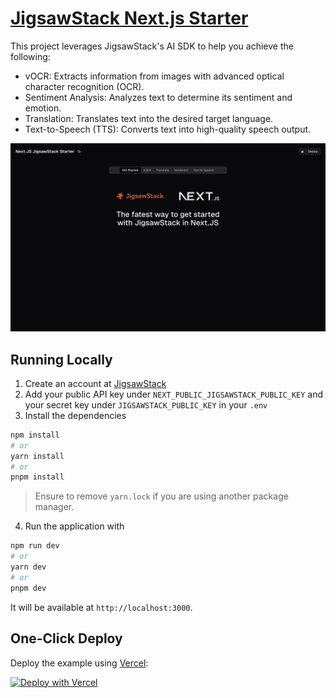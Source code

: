 # [JigsawStack Next.js Starter](https://www.jigsawStack.com)


This project leverages JigsawStack's AI SDK to help you achieve the following:

- vOCR: Extracts information from images with advanced optical character recognition (OCR).
- Sentiment Analysis: Analyzes text to determine its sentiment and emotion.
- Translation: Translates text into the desired target language.
- Text-to-Speech (TTS): Converts text into high-quality speech output.


![JigsawStack VOCR](./public/screenshot.png)

## Running Locally

1. Create an account at [JigsawStack](https://www.jigsawStack.com)
2. Add your public API key under `NEXT_PUBLIC_JIGSAWSTACK_PUBLIC_KEY` and your secret key under `JIGSAWSTACK_PUBLIC_KEY` in your `.env`
3. Install the dependencies
```bash
npm install
# or
yarn install 
# or
pnpm install 
```

> Ensure to remove `yarn.lock` if you are using another package manager.

4. Run the application with

```bash
npm run dev
# or
yarn dev
# or
pnpm dev
```

It will be available at `http://localhost:3000`.

## One-Click Deploy

Deploy the example using
[Vercel](https://vercel.com?utm_source=github&utm_medium=readme&utm_campaign=vercel-examples):

[![Deploy with Vercel](https://vercel.com/button)](https://vercel.com/new/clone?repository-url=https%3A%2F%2Fgithub.com%2FJigsawStack%2Fjigsawstack-vercel-template&env=NEXT_PUBLIC_JIGSAWSTACK_PUBLIC_KEY,JIGSAWSTACK_PUBLIC_KEY)